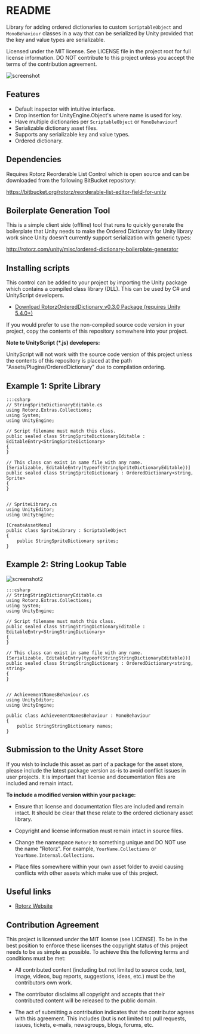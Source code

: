 README
======

Library for adding ordered dictionaries to custom `ScriptableObject` and `MonoBehaviour`
classes in a way that can be serialized by Unity provided that the key and value types
are serializable.

Licensed under the MIT license. See LICENSE file in the project root for full license
information. DO NOT contribute to this project unless you accept the terms of the
contribution agreement.

![screenshot](https://bitbucket.org/rotorz/ordered-dictionary-for-unity/raw/master/screenshot.png)

Features
--------

- Default inspector with intuitive interface.
- Drop insertion for UnityEngine.Object's where name is used for key.
- Have multiple dictionaries per `ScriptableObject` or `MonoBehaviour`!
- Serializable dictionary asset files.
- Supports any serializable key and value types.
- Ordered dictionary.

Dependencies
------------

Requires Rotorz Reorderable List Control which is open source and can be downloaded
from the following BitBucket repository:

https://bitbucket.org/rotorz/reorderable-list-editor-field-for-unity

Boilerplate Generation Tool
---------------------------

This is a simple client side (offline) tool that runs to quickly generate the boilerplate that Unity needs to make the Ordered Dictionary for Unity library work since Unity doesn't currently support serialization with generic types:

http://rotorz.com/unity/misc/ordered-dictionary-boilerplate-generator

Installing scripts
------------------

This control can be added to your project by importing the Unity package which
contains a compiled class library (DLL). This can be used by C# and UnityScript
developers.

- [Download RotorzOrderedDictionary_v0.3.0 Package (requires Unity 5.4.0+)](<https://bitbucket.org/rotorz/ordered-dictionary-for-unity/downloads/RotorzOrderedDictionary_v0.3.0.unitypackage>)

If you would prefer to use the non-compiled source code version in your project,
copy the contents of this repository somewhere into your project.

**Note to UnityScript (*.js) developers:**

UnityScript will not work with the source code version of this project unless
the contents of this repository is placed at the path "Assets/Plugins/OrderedDictionary"
due to compilation ordering.

Example 1: Sprite Library
-------------------------

    :::csharp
    // StringSpriteDictionaryEditable.cs
    using Rotorz.Extras.Collections;
    using System;
    using UnityEngine;

	// Script filename must match this class.
    public sealed class StringSpriteDictionaryEditable : EditableEntry<StringSpriteDictionary>
    {
    }

	// This class can exist in same file with any name.
    [Serializable, EditableEntry(typeof(StringSpriteDictionaryEditable))]
    public sealed class StringSpriteDictionary : OrderedDictionary<string, Sprite>
    {
    }


    // SpriteLibrary.cs
    using UnityEditor;
    using UnityEngine;

    [CreateAssetMenu]
    public class SpriteLibrary : ScriptableObject
	{
		public StringSpriteDictionary sprites;
    }

Example 2: String Lookup Table
------------------------------

![screenshot2](https://bitbucket.org/rotorz/ordered-dictionary-for-unity/raw/master/screenshot2.png)

    :::csharp
    // StringStringDictionaryEditable.cs
    using Rotorz.Extras.Collections;
    using System;
    using UnityEngine;

	// Script filename must match this class.
    public sealed class StringStringDictionaryEditable : EditableEntry<StringStringDictionary>
    {
    }

	// This class can exist in same file with any name.
    [Serializable, EditableEntry(typeof(StringStringDictionaryEditable))]
    public sealed class StringStringDictionary : OrderedDictionary<string, string>
    {
    }


    // AchievementNamesBehaviour.cs
    using UnityEditor;
    using UnityEngine;

    public class AchievementNamesBehaviour : MonoBehaviour
	{
		public StringStringDictionary names;
    }

Submission to the Unity Asset Store
-----------------------------------

If you wish to include this asset as part of a package for the asset store, please
include the latest package version as-is to avoid conflict issues in user projects.
It is important that license and documentation files are included and remain intact.

**To include a modified version within your package:**

- Ensure that license and documentation files are included and remain intact. It should
  be clear that these relate to the ordered dictionary asset library.

- Copyright and license information must remain intact in source files.

- Change the namespace `Rotorz` to something unique and DO NOT use the
  name "Rotorz". For example, `YourName.Collections` or `YourName.Internal.Collections`.

- Place files somewhere within your own asset folder to avoid causing conflicts with
  other assets which make use of this project.

Useful links
------------

- [Rotorz Website](<http://rotorz.com>)

Contribution Agreement
----------------------

This project is licensed under the MIT license (see LICENSE). To be in the best
position to enforce these licenses the copyright status of this project needs to
be as simple as possible. To achieve this the following terms and conditions
must be met:

- All contributed content (including but not limited to source code, text,
  image, videos, bug reports, suggestions, ideas, etc.) must be the
  contributors own work.

- The contributor disclaims all copyright and accepts that their contributed
  content will be released to the public domain.

- The act of submitting a contribution indicates that the contributor agrees
  with this agreement. This includes (but is not limited to) pull requests, issues,
  tickets, e-mails, newsgroups, blogs, forums, etc.